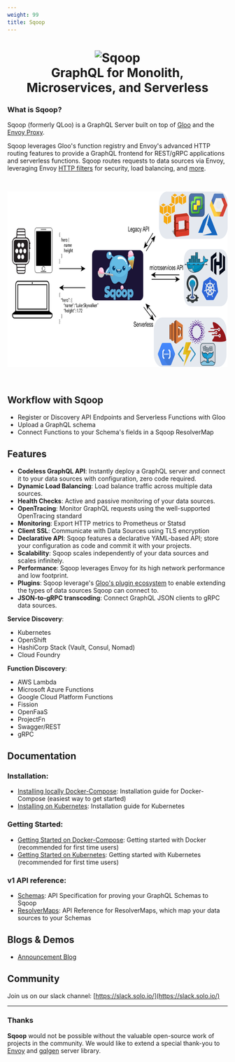 ```yaml
---
weight: 99
title: Sqoop
---
```



<h1 align="center">
    <img src="Sqoop.png" alt="Sqoop" width="200" height="183">
  <br>
  GraphQL for Monolith, Microservices, and Serverless
</h1>

### What is Sqoop?

Sqoop (formerly QLoo) is a GraphQL Server built on top of [Gloo](https://github.com/solo-io/gloo) and the [Envoy Proxy](https://envoyproxy.io).

Sqoop leverages Gloo's function registry and Envoy's advanced HTTP routing features to provide a GraphQL frontend
for REST/gRPC applications and serverless functions. Sqoop routes requests to data sources via Envoy, leveraging 
Envoy [HTTP filters](https://envoyproxy.io/docs/envoy/latest/intro/arch_overview/http_filters.html) 
for security, load balancing, and [more](https://gloo.solo.io/#features).

<BR>
<p align="center">
<img src="introduction/high_level_architecture.png" alt="Sqoop" width="776" height="400">
</p>    
<BR>
    
## Workflow with Sqoop
* Register or Discovery API Endpoints and Serverless Functions with Gloo
* Upload a GraphQL schema 
* Connect Functions to your Schema's fields in a Sqoop ResolverMap

## Features
* **Codeless GraphQL API**: Instantly deploy a GraphQL server and connect it to your data sources with configuration,
zero code required.
* **Dynamic Load Balancing**: Load balance traffic across multiple data sources.
* **Health Checks**: Active and passive monitoring of your data sources.
* **OpenTracing**: Monitor GraphQL requests using the well-supported OpenTracing standard
* **Monitoring**: Export HTTP metrics to Prometheus or Statsd
* **Client SSL**: Communicate with Data Sources using TLS encryption 
* **Declarative API**: Sqoop features a declarative YAML-based API; store your configuration as code and commit it with your projects.
* **Scalability**: Sqoop scales independently of your data sources and scales infinitely.
* **Performance**: Sqoop leverages Envoy for its high network performance and low footprint.
* **Plugins**: Sqoop leverage's [Gloo's plugin ecosystem](https://gloo.solo.io/plugins/aws/) to enable extending the types
of data sources Sqoop can connect to.
* **JSON-to-gRPC transcoding**: Connect GraphQL JSON clients to gRPC data sources.

**Service Discovery**:
* Kubernetes
* OpenShift
* HashiCorp Stack (Vault, Consul, Nomad)
* Cloud Foundry

**Function Discovery**:
* AWS Lambda
* Microsoft Azure Functions
* Google Cloud Platform Functions
* Fission
* OpenFaaS
* ProjectFn
* Swagger/REST
* gRPC

## Documentation

### Installation:
* [Installing locally Docker-Compose](installation/docker.md): Installation guide for Docker-Compose (easiest way to get started)
* [Installing on Kubernetes](installation/kubernetes.md): Installation guide for Kubernetes

### Getting Started:
* [Getting Started on Docker-Compose](getting_started/docker/1.md): Getting started with Docker (recommended for first time users)
* [Getting Started on Kubernetes](getting_started/kubernetes/1.md): Getting started with Kubernetes (recommended for first time users)

### v1 API reference:
* [Schemas](v1/schema.md): API Specification for proving your GraphQL Schemas to Sqoop
* [ResolverMaps](v1/resolver_map.md): API Reference for ResolverMaps, which map your data sources to your Schemas


Blogs & Demos
-----
* [Announcement Blog](https://medium.com/solo-io/)

Community
-----
Join us on our slack channel: [https://slack.solo.io/](https://slack.solo.io/)

---

### Thanks

**Sqoop** would not be possible without the valuable open-source work of projects in the community. We would like to extend 
a special thank-you to [Envoy](https://www.envoyproxy.io) and [gqlgen](https://github.com/vektah/gqlgen) server library.

